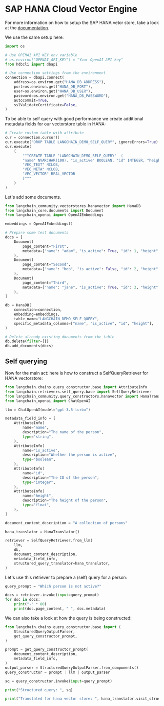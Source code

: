 # SAP HANA Cloud Vector Engine

For more information on how to setup the SAP HANA vetor store, take a look at the [documentation](/docs/integrations/vectorstores/sap_hanavector.ipynb).

We use the same setup here:


```python
import os

# Use OPENAI_API_KEY env variable
# os.environ["OPENAI_API_KEY"] = "Your OpenAI API key"
from hdbcli import dbapi

# Use connection settings from the environment
connection = dbapi.connect(
    address=os.environ.get("HANA_DB_ADDRESS"),
    port=os.environ.get("HANA_DB_PORT"),
    user=os.environ.get("HANA_DB_USER"),
    password=os.environ.get("HANA_DB_PASSWORD"),
    autocommit=True,
    sslValidateCertificate=False,
)
```

To be able to self query with good performance we create additional metadata fields
for our vectorstore table in HANA:


```python
# Create custom table with attribute
cur = connection.cursor()
cur.execute("DROP TABLE LANGCHAIN_DEMO_SELF_QUERY", ignoreErrors=True)
cur.execute(
    (
        """CREATE TABLE "LANGCHAIN_DEMO_SELF_QUERY"  (
        "name" NVARCHAR(100), "is_active" BOOLEAN, "id" INTEGER, "height" DOUBLE,
        "VEC_TEXT" NCLOB, 
        "VEC_META" NCLOB, 
        "VEC_VECTOR" REAL_VECTOR
        )"""
    )
)
```

Let's add some documents.


```python
from langchain_community.vectorstores.hanavector import HanaDB
from langchain_core.documents import Document
from langchain_openai import OpenAIEmbeddings

embeddings = OpenAIEmbeddings()

# Prepare some test documents
docs = [
    Document(
        page_content="First",
        metadata={"name": "adam", "is_active": True, "id": 1, "height": 10.0},
    ),
    Document(
        page_content="Second",
        metadata={"name": "bob", "is_active": False, "id": 2, "height": 5.7},
    ),
    Document(
        page_content="Third",
        metadata={"name": "jane", "is_active": True, "id": 3, "height": 2.4},
    ),
]

db = HanaDB(
    connection=connection,
    embedding=embeddings,
    table_name="LANGCHAIN_DEMO_SELF_QUERY",
    specific_metadata_columns=["name", "is_active", "id", "height"],
)

# Delete already existing documents from the table
db.delete(filter={})
db.add_documents(docs)
```

## Self querying

Now for the main act: here is how to construct a SelfQueryRetriever for HANA vectorstore:


```python
from langchain.chains.query_constructor.base import AttributeInfo
from langchain.retrievers.self_query.base import SelfQueryRetriever
from langchain_community.query_constructors.hanavector import HanaTranslator
from langchain_openai import ChatOpenAI

llm = ChatOpenAI(model="gpt-3.5-turbo")

metadata_field_info = [
    AttributeInfo(
        name="name",
        description="The name of the person",
        type="string",
    ),
    AttributeInfo(
        name="is_active",
        description="Whether the person is active",
        type="boolean",
    ),
    AttributeInfo(
        name="id",
        description="The ID of the person",
        type="integer",
    ),
    AttributeInfo(
        name="height",
        description="The height of the person",
        type="float",
    ),
]

document_content_description = "A collection of persons"

hana_translator = HanaTranslator()

retriever = SelfQueryRetriever.from_llm(
    llm,
    db,
    document_content_description,
    metadata_field_info,
    structured_query_translator=hana_translator,
)
```

Let's use this retriever to prepare a (self) query for a person:


```python
query_prompt = "Which person is not active?"

docs = retriever.invoke(input=query_prompt)
for doc in docs:
    print("-" * 80)
    print(doc.page_content, " ", doc.metadata)
```

We can also take a look at how the query is being constructed:


```python
from langchain.chains.query_constructor.base import (
    StructuredQueryOutputParser,
    get_query_constructor_prompt,
)

prompt = get_query_constructor_prompt(
    document_content_description,
    metadata_field_info,
)
output_parser = StructuredQueryOutputParser.from_components()
query_constructor = prompt | llm | output_parser

sq = query_constructor.invoke(input=query_prompt)

print("Structured query: ", sq)

print("Translated for hana vector store: ", hana_translator.visit_structured_query(sq))
```
